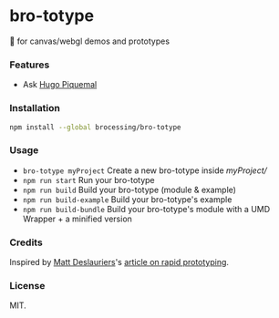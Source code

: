 bro-totype
=====

:rocket: for canvas/webgl demos and prototypes

### Features

- Ask [Hugo Piquemal](https://github.com/pqml)

### Installation

```sh
npm install --global brocessing/bro-totype
```

### Usage

- `bro-totype myProject` Create a new bro-totype inside _myProject/_
- `npm run start` Run your bro-totype
- `npm run build` Build your bro-totype (module & example)
- `npm run build-example` Build your bro-totype's example
- `npm run build-bundle` Build your bro-totype's module with a UMD Wrapper + a minified version

### Credits

Inspired by [Matt Deslauriers](https://github.com/mattdesl)'s [article on rapid prototyping](https://mattdesl.svbtle.com/rapid-prototyping).

### License
MIT.